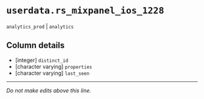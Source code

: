 # `userdata.rs_mixpanel_ios_1228`
`analytics_prod` | `analytics`

## Column details
* [integer]   `distinct_id`
* [character varying] `properties`
* [character varying] `last_seen`

-------------------------------------------------------------------------------
*Do not make edits above this line.*
